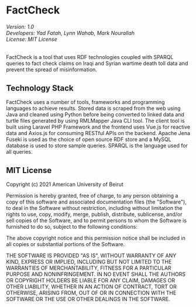 # FactCheck
###### Version: 1.0<br>Developers: Yad Fatah, Lynn Wahab, Mark Nourallah<br>License: MIT License

FactCheck is a tool that uses RDF technologies coupled with SPARQL queries to fact check claims on Iraqi and Syrian wartime death toll data and prevent the spread of misinformation.

## Technology Stack

FactCheck uses a number of tools, frameworks and programming languages to achieve results. Stored data is scraped from the web using Java and cleaned using Python before being converted to linked data and turtle files generated by using RMLMapper Java CLI tool. The client tool is built using Laravel PHP Framework and the frontend uses Vue.js for reactive data and Axios.js for consuming RESTful APIs on the backend. Apache Jena Fuseki is used as the choice of open source RDF store and a MySQL database is used to store sample queries. SPARQL is the language used for all queries.

## MIT License

Copyright (c) 2021 American University of Beirut

Permission is hereby granted, free of charge, to any person obtaining a copy of this software and associated documentation files (the "Software"), to deal in the Software without restriction, including without limitation the rights to use, copy, modify, merge, publish, distribute, sublicense, and/or sell copies of the Software, and to permit persons to whom the Software is furnished to do so, subject to the following conditions:

The above copyright notice and this permission notice shall be included in all copies or substantial portions of the Software.

THE SOFTWARE IS PROVIDED "AS IS", WITHOUT WARRANTY OF ANY KIND, EXPRESS OR IMPLIED, INCLUDING BUT NOT LIMITED TO THE WARRANTIES OF MERCHANTABILITY, FITNESS FOR A PARTICULAR PURPOSE AND NONINFRINGEMENT. IN NO EVENT SHALL THE AUTHORS OR COPYRIGHT HOLDERS BE LIABLE FOR ANY CLAIM, DAMAGES OR OTHER LIABILITY, WHETHER IN AN ACTION OF CONTRACT, TORT OR OTHERWISE, ARISING FROM, OUT OF OR IN CONNECTION WITH THE SOFTWARE OR THE USE OR OTHER DEALINGS IN THE SOFTWARE.
